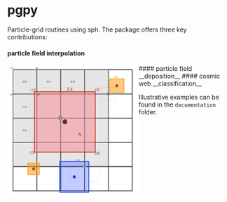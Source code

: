 # pgpy
 Particle-grid routines using sph. The package offers three key contributions: 
 
 #### particle field __interpolation__
 <img src="./documentation/plots/cic_adaptive.png" width="300" height="300" align="left" />
 #### particle field __deposition__
 #### cosmic web __classification__

 Illustrative examples can be found in the `documentation` folder.
